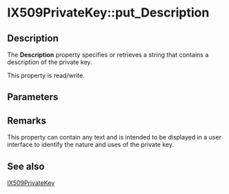 # IX509PrivateKey::put_Description

## Description

The **Description** property specifies or retrieves a string that contains a description of the private key.

This property is read/write.

## Parameters

## Remarks

This property can contain any text and is intended to be displayed in a user interface to identify the nature and uses of the private key.

## See also

[IX509PrivateKey](https://learn.microsoft.com/windows/desktop/api/certenroll/nn-certenroll-ix509privatekey)